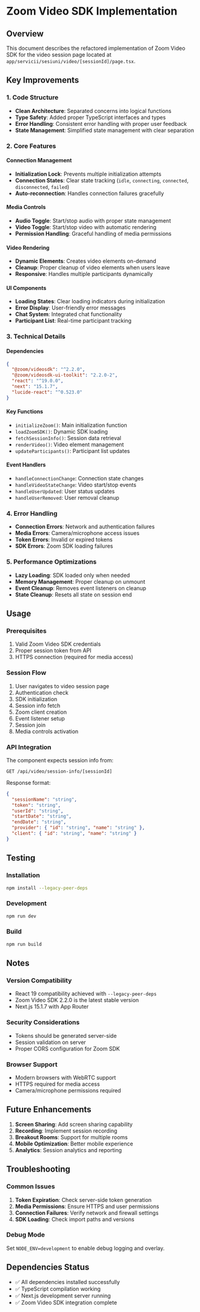 # Zoom Video SDK Implementation

## Overview
This document describes the refactored implementation of Zoom Video SDK for the video session page located at `app/servicii/sesiuni/video/[sessionId]/page.tsx`.

## Key Improvements

### 1. Code Structure
- **Clean Architecture**: Separated concerns into logical functions
- **Type Safety**: Added proper TypeScript interfaces and types
- **Error Handling**: Consistent error handling with proper user feedback
- **State Management**: Simplified state management with clear separation

### 2. Core Features

#### Connection Management
- **Initialization Lock**: Prevents multiple initialization attempts
- **Connection States**: Clear state tracking (`idle`, `connecting`, `connected`, `disconnected`, `failed`)
- **Auto-reconnection**: Handles connection failures gracefully

#### Media Controls
- **Audio Toggle**: Start/stop audio with proper state management
- **Video Toggle**: Start/stop video with automatic rendering
- **Permission Handling**: Graceful handling of media permissions

#### Video Rendering
- **Dynamic Elements**: Creates video elements on-demand
- **Cleanup**: Proper cleanup of video elements when users leave
- **Responsive**: Handles multiple participants dynamically

#### UI Components
- **Loading States**: Clear loading indicators during initialization
- **Error Display**: User-friendly error messages
- **Chat System**: Integrated chat functionality
- **Participant List**: Real-time participant tracking

### 3. Technical Details

#### Dependencies
```json
{
  "@zoom/videosdk": "^2.2.0",
  "@zoom/videosdk-ui-toolkit": "2.2.0-2",
  "react": "^19.0.0",
  "next": "15.1.7",
  "lucide-react": "^0.523.0"
}
```

#### Key Functions
- `initializeZoom()`: Main initialization function
- `loadZoomSDK()`: Dynamic SDK loading
- `fetchSessionInfo()`: Session data retrieval
- `renderVideo()`: Video element management
- `updateParticipants()`: Participant list updates

#### Event Handlers
- `handleConnectionChange`: Connection state changes
- `handleVideoStateChange`: Video start/stop events
- `handleUserUpdated`: User status updates
- `handleUserRemoved`: User removal cleanup

### 4. Error Handling
- **Connection Errors**: Network and authentication failures
- **Media Errors**: Camera/microphone access issues
- **Token Errors**: Invalid or expired tokens
- **SDK Errors**: Zoom SDK loading failures

### 5. Performance Optimizations
- **Lazy Loading**: SDK loaded only when needed
- **Memory Management**: Proper cleanup on unmount
- **Event Cleanup**: Removes event listeners on cleanup
- **State Cleanup**: Resets all state on session end

## Usage

### Prerequisites
1. Valid Zoom Video SDK credentials
2. Proper session token from API
3. HTTPS connection (required for media access)

### Session Flow
1. User navigates to video session page
2. Authentication check
3. SDK initialization
4. Session info fetch
5. Zoom client creation
6. Event listener setup
7. Session join
8. Media controls activation

### API Integration
The component expects session info from:
```
GET /api/video/session-info/[sessionId]
```

Response format:
```json
{
  "sessionName": "string",
  "token": "string",
  "userId": "string",
  "startDate": "string",
  "endDate": "string",
  "provider": { "id": "string", "name": "string" },
  "client": { "id": "string", "name": "string" }
}
```

## Testing

### Installation
```bash
npm install --legacy-peer-deps
```

### Development
```bash
npm run dev
```

### Build
```bash
npm run build
```

## Notes

### Version Compatibility
- React 19 compatibility achieved with `--legacy-peer-deps`
- Zoom Video SDK 2.2.0 is the latest stable version
- Next.js 15.1.7 with App Router

### Security Considerations
- Tokens should be generated server-side
- Session validation on server
- Proper CORS configuration for Zoom SDK

### Browser Support
- Modern browsers with WebRTC support
- HTTPS required for media access
- Camera/microphone permissions required

## Future Enhancements

1. **Screen Sharing**: Add screen sharing capability
2. **Recording**: Implement session recording
3. **Breakout Rooms**: Support for multiple rooms
4. **Mobile Optimization**: Better mobile experience
5. **Analytics**: Session analytics and reporting

## Troubleshooting

### Common Issues
1. **Token Expiration**: Check server-side token generation
2. **Media Permissions**: Ensure HTTPS and user permissions
3. **Connection Failures**: Verify network and firewall settings
4. **SDK Loading**: Check import paths and versions

### Debug Mode
Set `NODE_ENV=development` to enable debug logging and overlay.

## Dependencies Status
- ✅ All dependencies installed successfully
- ✅ TypeScript compilation working
- ✅ Next.js development server running
- ✅ Zoom Video SDK integration complete